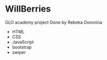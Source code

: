 # WillBerries
GLO academy project
Done by Rebeka Doronina
- HTML 
- CSS
- JavaScript
- bootstrap
- swiper 

